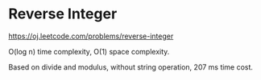 Reverse Integer
=====================

https://oj.leetcode.com/problems/reverse-integer

O(log n) time complexity, O(1) space complexity.

Based on divide and modulus, without string operation, 207 ms time cost.
